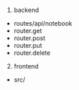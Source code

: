 1. backend
- routes/api/notebook
- router.get
- router.post
- router.put
- router.delete

2. frontend
- src/
